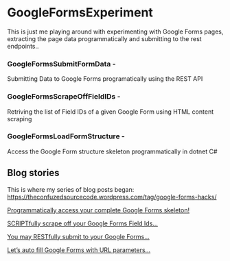 # GoogleFormsExperiment

This is just me playing around with experimenting with Google Forms pages, extracting the page data programmatically and submitting to the rest endpoints..

### GoogleFormsSubmitFormData - 
Submitting Data to Google Forms programatically using the REST API
### GoogleFormsScrapeOffFieldIDs -
Retriving the list of Field IDs of a given Google Form using HTML content scraping
### GoogleFormsLoadFormStructure -
Access the Google Form structure skeleton programmatically in dotnet C#

## Blog stories

This is where my series of blog posts began: 
https://theconfuzedsourcecode.wordpress.com/tag/google-forms-hacks/

[Programmatically access your complete Google Forms skeleton!](https://theconfuzedsourcecode.wordpress.com/2019/12/15/programmatically-access-your-complete-google-forms-skeleton/)

[SCRIPTfully scrape off your Google Forms Field Ids…](https://theconfuzedsourcecode.wordpress.com/2019/11/24/scriptfully-scrape-off-your-google-forms-field-ids/)

[You may RESTfully submit to your Google Forms…](https://theconfuzedsourcecode.wordpress.com/2019/11/11/you-may-restfully-submit-to-your-google-forms/)

[Let’s auto fill Google Forms with URL parameters…](https://theconfuzedsourcecode.wordpress.com/2019/11/10/lets-auto-fill-google-forms-with-url-parameters/)



